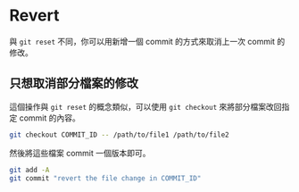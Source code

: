 # Revert

與 `git reset` 不同，你可以用新增一個 commit 的方式來取消上一次 commit 的修改。

## 只想取消部分檔案的修改

這個操作與 `git reset` 的概念類似，可以使用 `git checkout` 來將部分檔案改回指定 commit 的內容。

```bash
git checkout COMMIT_ID -- /path/to/file1 /path/to/file2
```

然後將這些檔案 commit 一個版本即可。

```bash
git add -A
git commit "revert the file change in COMMIT_ID"
```
